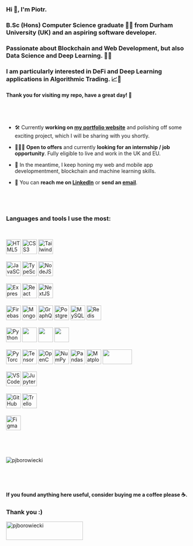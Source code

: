 ### Hi 👋, I'm Piotr.

### B.Sc (Hons) Computer Science graduate 🧑‍🎓 from Durham University (UK) and an aspiring software developer.
### Passionate about Blockchain and Web Development, but also Data Science and Deep Learning. 👨‍💻
### I am particularly interested in DeFi and Deep Learning applications in Algorithmic Trading. 📈🚀
#### Thank you for visiting my repo, have a great day! 🤗

#
<br>

- 🛠️ Currently **working on [my portfolio website](https://pjborowiecki.github.io)** and polishing off some exciting project, which I will be sharing with you shortly.

- 👷🏼‍♀️ **Open to offers** and currently **looking for an internship / job opportunity**. Fully eligible to live and work in the UK and EU.

- 🧐 In the meantime, I keep honing my web and mobile app developmentment, blockchain and machine learning skills.

- 💬 You can **reach me on [LinkedIn](https://www.linkedin.com/in/pjborowiecki/)** or **send an [email](<mailto:https://www.linkedin.com/in/pjborowiecki/>)**.

#
<br>

<h3>Languages and tools I use the most:</h3>
<br>

<p align="left"> 
  <img src="https://cdn.jsdelivr.net/gh/devicons/devicon/icons/html5/html5-original-wordmark.svg" width="40" height="40" alt="HTML5 logo" />
  <img src="https://cdn.jsdelivr.net/gh/devicons/devicon/icons/css3/css3-original-wordmark.svg" width="40" height="40" alt="CSS3 logo" />
  <img src="https://cdn.jsdelivr.net/gh/devicons/devicon/icons/tailwindcss/tailwindcss-plain.svg" width="40" height="40" alt="Tailwind CSS logo" />
  <br>
  <br>
  <img src="https://cdn.jsdelivr.net/gh/devicons/devicon/icons/javascript/javascript-original.svg" width="40" height="40" alt="JavaSCcipt logo" />
  <img src="https://cdn.jsdelivr.net/gh/devicons/devicon/icons/typescript/typescript-original.svg" width="40" height="40" alt="TypeScript logo" />
  <img src="https://cdn.jsdelivr.net/gh/devicons/devicon/icons/nodejs/nodejs-original.svg" width="40" height="40" alt="NodeJS logo" />
  <br>
  <br>

  <img src="https://cdn.jsdelivr.net/gh/devicons/devicon/icons/express/express-original.svg" width="40" height="40" alt="Express logo" />
  <img src="https://cdn.jsdelivr.net/gh/devicons/devicon/icons/react/react-original-wordmark.svg" width="40" height="40" alt="React logo" />
  <img src="https://cdn.jsdelivr.net/gh/devicons/devicon/icons/nextjs/nextjs-original.svg" width="40" height="40" alt="NextJS logo" />
  <br>
  <br>
  <img src="https://cdn.jsdelivr.net/gh/devicons/devicon/icons/firebase/firebase-plain.svg" width="40" height="40" alt="Firebase logo" />
  <img src="https://cdn.jsdelivr.net/gh/devicons/devicon/icons/mongodb/mongodb-original.svg" width="40" height="40" alt="MongoDB logo" />
  <img src="https://cdn.jsdelivr.net/gh/devicons/devicon/icons/graphql/graphql-plain.svg" width="40" height="40" alt="GraphQL logo" />
  <img src="https://cdn.jsdelivr.net/gh/devicons/devicon/icons/postgresql/postgresql-original.svg" width="40" height="40" alt="PostgreSQL logo" />
  <img src="https://cdn.jsdelivr.net/gh/devicons/devicon/icons/mysql/mysql-plain.svg" width="40" height="40" alt="MySQL logo" />
  <img src="https://cdn.jsdelivr.net/gh/devicons/devicon/icons/redis/redis-original.svg" width="40" height="40" alt="Redis logo" />        
  <br>
  <br>
  <img src="https://cdn.jsdelivr.net/gh/devicons/devicon/icons/python/python-original.svg" width="40" height="40" alt="Python logo" />
  <img src="https://cdn.jsdelivr.net/gh/devicons/devicon/icons/cplusplus/cplusplus-original.svg" width="40" height="40" />
  <img src="https://cdn.jsdelivr.net/gh/devicons/devicon/icons/java/java-original.svg" width="40" height="40" />
  <img src="https://cdn.jsdelivr.net/gh/devicons/devicon/icons/spring/spring-plain.svg" width="40" height="40" />
  <br>
  <br>
  <img src="https://cdn.jsdelivr.net/gh/devicons/devicon/icons/pytorch/pytorch-original.svg" width="40" height="40" alt="PyTorch logo" />
  <img src="https://cdn.jsdelivr.net/gh/devicons/devicon/icons/tensorflow/tensorflow-original.svg" width="40" height="40" alt="TensorFlow logo" />
  <img src="https://cdn.jsdelivr.net/gh/devicons/devicon/icons/opencv/opencv-original.svg" width="40" height="40" alt="OpenCV logo" />
  <img src="https://cdn.jsdelivr.net/gh/devicons/devicon/icons/numpy/numpy-original.svg" width="40" height="40" alt="NumPy logo" />
  <img src="https://cdn.jsdelivr.net/gh/devicons/devicon/icons/pandas/pandas-original-wordmark.svg" width="40" height="40" alt="Pandas logo" />
  <img src="https://matplotlib.org/_static/images/documentation.png" width="40" height="40" alt="Matplotlib logo" />
    <img src="https://upload.wikimedia.org/wikipedia/commons/thumb/0/05/Scikit_learn_logo_small.svg/260px-Scikit_learn_logo_small.svg.png?20180808062052" width="80" height="40" />
  <br>
  <br>
  <img src="https://cdn.jsdelivr.net/gh/devicons/devicon/icons/vscode/vscode-original.svg" width="40" height="40" alt="VS Code logo"/>
  <img src="https://cdn.jsdelivr.net/gh/devicons/devicon/icons/jupyter/jupyter-original-wordmark.svg" width="40" height="40" alt="Jupyter logo" />
  <br>
  <br>
  <img src="https://cdn.jsdelivr.net/gh/devicons/devicon/icons/github/github-original.svg" width="40" height="40" alt="GitHub logo" />
  <img src="https://cdn.jsdelivr.net/gh/devicons/devicon/icons/trello/trello-plain.svg" width="40" height="40" alt="Trello logo" />
  <br>
  <br>
  <img src="https://cdn.jsdelivr.net/gh/devicons/devicon/icons/figma/figma-original.svg" width="40" height="40" alt="Figma logo" />
</p>

#
<br>
<br>

<img src="https://github-readme-streak-stats.herokuapp.com/?user=pjborowiecki&" alt="pjborowiecki" />


#
<br>

#### If you found anything here useful, consider buying me a coffee please ☕. <br>
### Thank you :)

  <a href="https://www.buymeacoffee.com/pjborowiecki"> 
    <img align="left" src="https://cdn.buymeacoffee.com/buttons/v2/default-yellow.png" height="50" width="210" alt="pjborowiecki" />
  </a>


